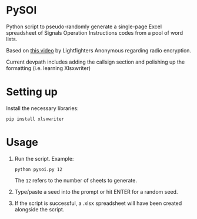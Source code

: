 # PySOI
Python script to pseudo-randomly generate a single-page Excel spreadsheet of Signals Operation Instructions codes from a pool of word lists.

Based on [this video](https://youtu.be/4NXhUyqf7ZM) by Lightfighters Anonymous regarding radio encryption.

Current devpath includes adding the callsign section and polishing up the formatting (i.e. learning Xlsxwriter)

# Setting up

Install the necessary libraries:

```
pip install xlsxwriter
```

# Usage
1) Run the script. Example:

	```
	python pysoi.py 12
	```

	The `12` refers to the number of sheets to generate.

2) Type/paste a seed into the prompt or hit ENTER for a random seed.

3) If the script is successful, a .xlsx spreadsheet will have been created alongside the script.